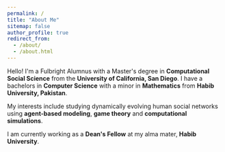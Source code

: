 ```yaml
---
permalink: /
title: "About Me"
sitemap: false
author_profile: true
redirect_from:
  - /about/
  - /about.html
---
```


Hello! I'm a Fulbright Alumnus with a Master's degree in **Computational Social Science** from the **University of California, San Diego**. I have a bachelors in **Computer Science** with a minor in **Mathematics** from **Habib University, Pakistan**.

My interests include studying dynamically evolving human social networks using **agent-based modeling**, **game theory** and **computational simulations**.

I am currently working as a **Dean's Fellow** at my alma mater, **Habib University**.
